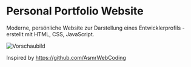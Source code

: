 # Personal Portfolio Website

Moderne, persönliche Website zur Darstellung eines Entwicklerprofils - erstellt mit HTML, CSS, JavaScript.

![Vorschaubild](https://i.imgur.com/Jl62BU1.png)

Inspired by https://github.com/AsmrWebCoding
